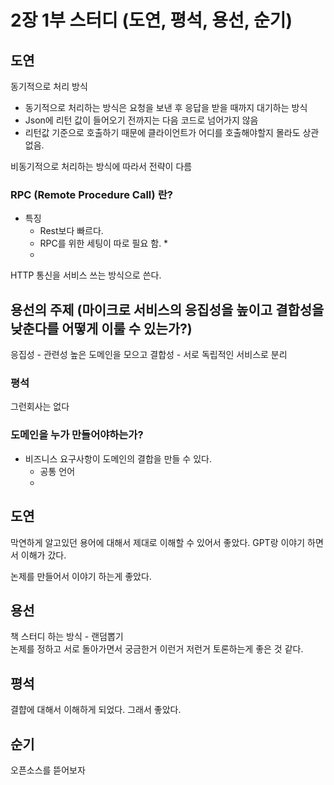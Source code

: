 # 2장 1부 스터디 (도연, 평석, 용선, 순기)

## 도연
동기적으로 처리 방식 
* 동기적으로 처리하는 방식은 요청을 보낸 후 응답을 받을 때까지 대기하는 방식
* Json에 리턴 값이 들어오기 전까지는 다음 코드로 넘어가지 않음
* 리턴값 기준으로 호출하기 때문에 클라이언트가 어디를 호출해야할지 몰라도 상관없음.

비동기적으로 처리하는 방식에 따라서 전략이 다름

### RPC (Remote Procedure Call) 란?
* 특징
  * Rest보다 빠르다.
  * RPC를 위한 세팅이 따로 필요 함.
    * 
  * 
HTTP 통신을 서비스 쓰는 방식으로 쓴다. 

## 용선의 주제 (마이크로 서비스의 응집성을 높이고 결합성을 낮춘다를 어떻게 이룰 수 있는가?)
응집성 - 관련성 높은 도메인을 모으고
결합성 - 서로 독립적인 서비스로 분리

### 평석
그런회사는 없다


### 도메인을 누가 만들어야하는가?
* 비즈니스 요구사항이 도메인의 결합을 만들 수 있다.
    * 공통 언어
    * 

## 도연
막연하게 알고있던 용어에 대해서 제대로 이해할 수 있어서 좋았다.
GPT랑 이야기 하면서 이해가 갔다.

논제를 만들어서 이야기 하는게 좋았다.

## 용선
책 스터디 하는 방식 - 랜덤뽑기   
논제를 정하고 서로 돌아가면서 궁금한거 이런거 저런거 토론하는게 좋은 것 같다.  

## 평석
결햡에 대해서 이해하게 되었다. 그래서 좋았다.  

## 순기

오픈소스를 뜯어보자

